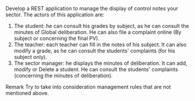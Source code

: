 Develop a REST application to manage the display of control notes your sector. The actors of this application are:
1. The student: he can consult his grades by subject, as he can consult the minutes of Global deliberation. He can also file a complaint online (By subject or concerning the final PV).
2. The teacher: each teacher can fill in the notes of his subject. It can also modify a grade, as he can consult the students' complaints (for his subject only).
3. The sector manager: he displays the minutes of deliberation. It can add, modify or Delete a student. He can consult the students' complaints (concerning the minutes of deliberation).


Remark Try to take into consideration management rules that are not mentioned above.